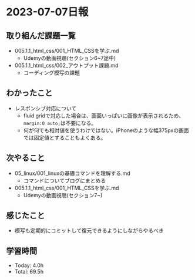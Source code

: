 # 2023-07-07日報

## 取り組んだ課題一覧
* 005.1.1_html_css/001_HTML_CSSを学ぶ.md
  * Udemyの動画視聴(セクション6~7途中)
* 005.1.1_html_css/002_アウトプット課題.md
  * コーディング模写の課題

## わかったこと
* レスポンシブ対応について
  * fluid gridで対応した場合は、画面いっぱいに画像が表示されるため、`margin:0 auto;`は不要になる。
  * 何が何でも相対値を使うわけではない。iPhoneのような幅375pxの画面では固定値とすることもよくある。

## 次やること
* 05_linux/001_linuxの基礎コマンドを理解する.md
  * コマンドについてブログにまとめる
* 005.1.1_html_css/001_HTML_CSSを学ぶ.md
  * Udemyの動画視聴(セクション7~)

## 感じたこと
* 模写も定期的にコミットして復元できるようにしながらやるべき

## 学習時間
* Today: 4.0h
* Total: 69.5h